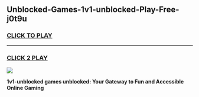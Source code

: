 
## Unblocked-Games-1v1-unblocked-Play-Free-j0t9u
<h3>
<a href="https://premium76.site?title=1v1-unblocked&ref=12A">CLICK TO PLAY</a></h3>
<hr>

<h3>
<a href="https://premium76.site?title=1v1-unblocked&ref=12A">CLICK 2 PLAY</a>
  
</h3>

<a href="https://premium76.site?title=1v1-unblocked&ref=12A"><img src="https://clearcache.store/games.png"></a>


**1v1-unblocked games unblocked: Your Gateway to Fun and Accessible Online Gaming**
